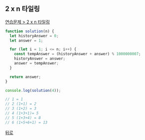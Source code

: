 ## 2 x n 타일링

[연습문제 > 2 x n 타일링](https://programmers.co.kr/learn/courses/30/lessons/12900)

```js
function solution(n) {
  let historyAnswer = 0;
  let answer = 1;

  for (let i = 1; i <= n; i++) {
    const tempAnswer = (historyAnswer + answer) % 1000000007;
    historyAnswer = answer;
    answer = tempAnswer;
  }

  return answer;
}

console.log(solution(4));

// 1 = 1
// 2 (1+1) = 2
// 3 (1+2) = 3
// 4 (1+3+1)= 5
// 5 (1+3+4) = 8
// 6 (1+5+6+1) = 13
```

[뒤로](https://github.com/SeongYongLee/TIL/tree/main/Algorithm/Programmers)
